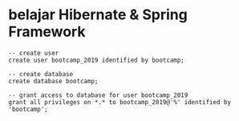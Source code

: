 # belajar Hibernate & Spring Framework


```mysql
-- create user
create user bootcamp_2019 identified by bootcamp;

-- create database
create database bootcamp;

-- grant access to database for user bootcamp_2019
grant all privileges on *.* to bootcamp_2019@'%' identified by 'bootcamp';
```
